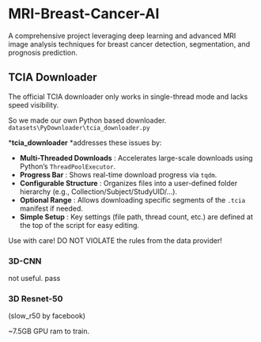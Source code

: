# MRI-Breast-Cancer-AI

 A comprehensive project leveraging deep learning and advanced MRI image analysis techniques for breast cancer detection, segmentation, and prognosis prediction.

## TCIA Downloader

The official TCIA downloader only works in single-thread mode and lacks speed visibility.

So we made our own Python based downloader. `datasets\PyDownloader\tcia_downloader.py`

***tcia_downloader** *addresses these issues by:

* **Multi-Threaded Downloads** : Accelerates large-scale downloads using Python’s `ThreadPoolExecutor`.
* **Progress Bar** : Shows real-time download progress via `tqdm`.
* **Configurable Structure** : Organizes files into a user-defined folder hierarchy (e.g., Collection/Subject/StudyUID/…).
* **Optional Range** : Allows downloading specific segments of the `.tcia` manifest if needed.
* **Simple Setup** : Key settings (file path, thread count, etc.) are defined at the top of the script for easy editing.

Use with care! DO NOT VIOLATE the rules from the data provider!


### 3D-CNN

not useful. pass



### 3D Resnet-50

(slow_r50 by facebook)

~7.5GB GPU ram to train.
